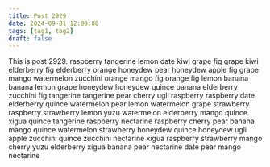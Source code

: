 ```yaml
---
title: Post 2929
date: 2024-09-01 12:00:00
tags: [tag1, tag2]
draft: false
---
```

This is post 2929.
raspberry
tangerine
lemon
date
kiwi
grape
fig
grape
kiwi
elderberry
fig
elderberry
orange
honeydew
pear
honeydew
apple
fig
grape
mango
watermelon
zucchini
orange
mango
fig
orange
fig
lemon
banana
banana
lemon
grape
honeydew
honeydew
quince
banana
elderberry
zucchini
fig
tangerine
tangerine
pear
cherry
ugli
raspberry
raspberry
date
elderberry
quince
watermelon
pear
lemon
watermelon
grape
strawberry
raspberry
strawberry
lemon
yuzu
watermelon
elderberry
mango
quince
xigua
quince
tangerine
raspberry
nectarine
raspberry
cherry
pear
banana
mango
quince
watermelon
strawberry
honeydew
quince
honeydew
ugli
apple
zucchini
quince
zucchini
nectarine
xigua
raspberry
strawberry
mango
cherry
yuzu
elderberry
xigua
banana
pear
nectarine
date
pear
mango
nectarine
